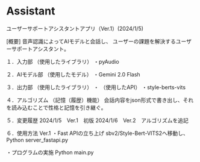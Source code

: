 # Assistant
ユーザーサポートアシスタントアプリ（Ver.1）(2024/1/5)

[概要]
音声認識によってAIモデルと会話し、
ユーザーの課題を解決するユーザーサポートアシスタント。

１．入力部
（使用したライブラリ）
・pyAudio


２．AIモデル部
（使用したモデル）
・Gemini 2.0 Flash


３．出力部
（使用したライブラリ）
・
（使用したAPI）
・style-berts-vits

４．アルゴリズム
（記憶（履歴）機能）
会話内容をjson形式で書き出し、それを読み込むことで性格と記憶を引き継ぐ。

５．変更履歴
2024/1/5　Ver.1　初版
2024/1/6　Ver.2　アルゴリズムを追記

６．使用方法
Ver.1
・Fast APIの立ち上げ
sbv2/Style-Bert-VITS2へ移動し、
Python server_fastapi.py

・プログラムの実施
Python main.py

